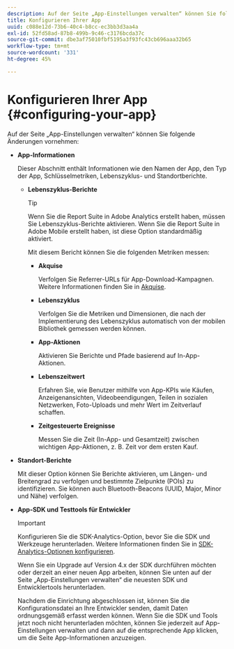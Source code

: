 ```yaml
---
description: Auf der Seite „App-Einstellungen verwalten“ können Sie folgende Änderungen vornehmen
title: Konfigurieren Ihrer App
uuid: c088e12d-73b6-40c4-b8cc-ec3bb3d3aa4a
exl-id: 52fd58ad-87b8-499b-9c46-c3176bcda37c
source-git-commit: dbe3af75010fbf5195a3f93fc43cb696aaa32b65
workflow-type: tm+mt
source-wordcount: '331'
ht-degree: 45%

---
```


# Konfigurieren Ihrer App {#configuring-your-app}

Auf der Seite „App-Einstellungen verwalten“ können Sie folgende Änderungen vornehmen:

* **App-Informationen**

   Dieser Abschnitt enthält Informationen wie den Namen der App, den Typ der App, Schlüsselmetriken, Lebenszyklus- und Standortberichte.

   * **Lebenszyklus-Berichte**

      >[!TIP]
      >
      >Wenn Sie die Report Suite in Adobe Analytics erstellt haben, müssen Sie Lebenszyklus-Berichte aktivieren. Wenn Sie die Report Suite in Adobe Mobile erstellt haben, ist diese Option standardmäßig aktiviert.

      Mit diesem Bericht können Sie die folgenden Metriken messen:

      * **Akquise**

         Verfolgen Sie Referrer-URLs für App-Download-Kampagnen. Weitere Informationen finden Sie in [Akquise](/help/using/acquisition-main/acquisition-main.md).

      * **Lebenszyklus**

         Verfolgen Sie die Metriken und Dimensionen, die nach der Implementierung des Lebenszyklus automatisch von der mobilen Bibliothek gemessen werden können.

      * **App-Aktionen**

         Aktivieren Sie Berichte und Pfade basierend auf In-App-Aktionen.

      * **Lebenszeitwert**

         Erfahren Sie, wie Benutzer mithilfe von App-KPIs wie Käufen, Anzeigenansichten, Videobeendigungen, Teilen in sozialen Netzwerken, Foto-Uploads und mehr Wert im Zeitverlauf schaffen.

      * **Zeitgesteuerte Ereignisse**

         Messen Sie die Zeit (In-App- und Gesamtzeit) zwischen wichtigen App-Aktionen, z. B. Zeit vor dem ersten Kauf.

* **Standort-Berichte**

   Mit dieser Option können Sie Berichte aktivieren, um Längen- und Breitengrad zu verfolgen und bestimmte Zielpunkte (POIs) zu identifizieren. Sie können auch Bluetooth-Beacons (UUID, Major, Minor und Nähe) verfolgen.

* **App-SDK und Testtools für Entwickler**

   >[!IMPORTANT]
   >
   >Konfigurieren Sie die SDK-Analytics-Option, bevor Sie die SDK und Werkzeuge herunterladen. Weitere Informationen finden Sie in [SDK-Analytics-Optionen konfigurieren](/help/using/c-manage-app-settings/c-mob-confg-app/t-config-analytics/t-config-analytics.md).

   Wenn Sie ein Upgrade auf Version 4.x der SDK durchführen möchten oder derzeit an einer neuen App arbeiten, können Sie unten auf der Seite „App-Einstellungen verwalten“ die neuesten SDK und Entwicklertools herunterladen.

   Nachdem die Einrichtung abgeschlossen ist, können Sie die Konfigurationsdatei an Ihre Entwickler senden, damit Daten ordnungsgemäß erfasst werden können. Wenn Sie die SDK und Tools jetzt noch nicht herunterladen möchten, können Sie jederzeit auf App-Einstellungen verwalten und dann auf die entsprechende App klicken, um die Seite App-Informationen anzuzeigen.

